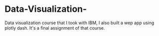 # Data-Visualization-
Data visualization course that I took with IBM, I also built a wep app using plotly dash. It's a final assignment of that course. 
